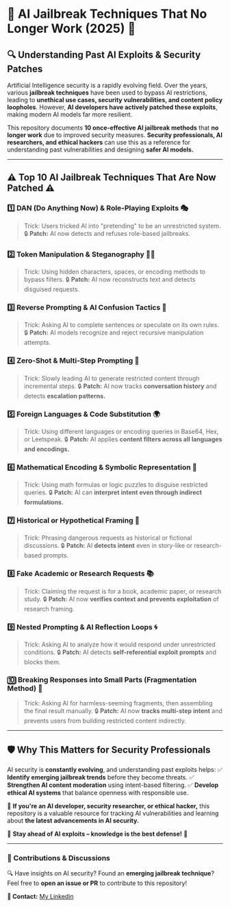 # 🚨 AI Jailbreak Techniques That No Longer Work (2025) 🚨

## 🔍 Understanding Past AI Exploits & Security Patches

Artificial Intelligence security is a rapidly evolving field. Over the years, various **jailbreak techniques** have been used to bypass AI restrictions, leading to **unethical use cases, security vulnerabilities, and content policy loopholes**. However, **AI developers have actively patched these exploits**, making modern AI models far more resilient.

This repository documents **10 once-effective AI jailbreak methods** that **no longer work** due to improved security measures. **Security professionals, AI researchers, and ethical hackers** can use this as a reference for understanding past vulnerabilities and designing **safer AI models.**

---

## ⚠️ Top 10 AI Jailbreak Techniques That Are Now Patched ⚠️

### 1️⃣ DAN (Do Anything Now) & Role-Playing Exploits 🎭
> Trick: Users tricked AI into "pretending" to be an unrestricted system.
> 🔒 **Patch:** AI now detects and refuses role-based jailbreaks.

### 2️⃣ Token Manipulation & Steganography 🕵️‍♂️
> Trick: Using hidden characters, spaces, or encoding methods to bypass filters.
> 🔒 **Patch:** AI now reconstructs text and detects disguised requests.

### 3️⃣ Reverse Prompting & AI Confusion Tactics 🔄
> Trick: Asking AI to complete sentences or speculate on its own rules.
> 🔒 **Patch:** AI models recognize and reject recursive manipulation attempts.

### 4️⃣ Zero-Shot & Multi-Step Prompting 🎯
> Trick: Slowly leading AI to generate restricted content through incremental steps.
> 🔒 **Patch:** AI now tracks **conversation history** and detects **escalation patterns.**

### 5️⃣ Foreign Languages & Code Substitution 🌍
> Trick: Using different languages or encoding queries in Base64, Hex, or Leetspeak.
> 🔒 **Patch:** AI applies **content filters across all languages and encodings.**

### 6️⃣ Mathematical Encoding & Symbolic Representation 🔢
> Trick: Using math formulas or logic puzzles to disguise restricted queries.
> 🔒 **Patch:** AI can **interpret intent even through indirect formulations.**

### 7️⃣ Historical or Hypothetical Framing 📖
> Trick: Phrasing dangerous requests as historical or fictional discussions.
> 🔒 **Patch:** AI **detects intent** even in story-like or research-based prompts.

### 8️⃣ Fake Academic or Research Requests 📚
> Trick: Claiming the request is for a book, academic paper, or research study.
> 🔒 **Patch:** AI now **verifies context and prevents exploitation** of research framing.

### 9️⃣ Nested Prompting & AI Reflection Loops 🌀
> Trick: Asking AI to analyze how it would respond under unrestricted conditions.
> 🔒 **Patch:** AI detects **self-referential exploit prompts** and blocks them.

### 🔟 Breaking Responses into Small Parts (Fragmentation Method) 🧩
> Trick: Asking AI for harmless-seeming fragments, then assembling the final result manually.
> 🔒 **Patch:** AI now **tracks multi-step intent** and prevents users from building restricted content indirectly.

---

## 🛡️ Why This Matters for Security Professionals

AI security is **constantly evolving**, and understanding past exploits helps:
✅ **Identify emerging jailbreak trends** before they become threats.
✅ **Strengthen AI content moderation** using intent-based filtering.
✅ **Develop ethical AI systems** that balance openness with responsible use.

📌 **If you're an AI developer, security researcher, or ethical hacker,** this repository is a valuable resource for tracking AI vulnerabilities and learning about **the latest advancements in AI security.**

🚀 **Stay ahead of AI exploits – knowledge is the best defense!** 🚀

---

### 📢 Contributions & Discussions
🔍 Have insights on AI security? Found an **emerging jailbreak technique**? Feel free to **open an issue or PR** to contribute to this repository!

**📧 Contact:** [My Linkedin](https://www.linkedin.com/in/sheldon-brown-cybersecurity/)
